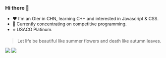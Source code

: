 ### Hi there 👋

<!--
**AstralLing/AstralLing** is a ✨ _special_ ✨ repository because its `README.md` (this file) appears on your GitHub profile.

Here are some ideas to get you started:

- 🔭 I’m currently working on ...
- 🌱 I’m currently learning ...
- 👯 I’m looking to collaborate on ...
- 🤔 I’m looking for help with ...
- 💬 Ask me about ...
- 📫 How to reach me: ...
- 😄 Pronouns: ...
- ⚡ Fun fact: ...
-->

- ❤️ I'm an OIer in CHN, learning C++ and interested in Javascript & CSS.
- 🍥 Currently concentrating on competitive programming.
- ⭐ USACO Platinum.

> Let life be beautiful like summer flowers and death like autumn leaves.

![](https://github.com/AstralLing/github-stats/blob/master/generated/overview.svg)
![](https://github.com/AstralLing/github-stats/blob/master/generated/languages.svg)
